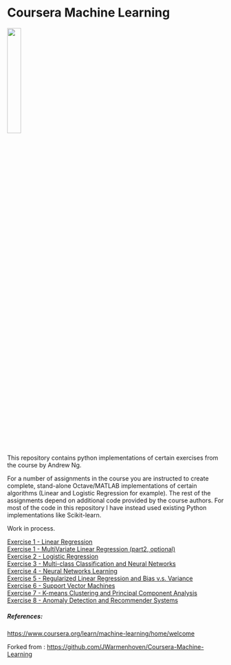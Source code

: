 # Coursera Machine Learning 
<IMG src='https://coursera.s3.amazonaws.com/topics/ml/large-icon.png?auto=format&dpr=1&h=256&w=256&fit=fill&bg=FFF' width=25% height=25%><P>
This repository contains python implementations of certain exercises from the course by Andrew Ng.<P>

For a number of assignments in the course you are instructed to create complete, stand-alone Octave/MATLAB implementations of certain algorithms (Linear and Logistic Regression for example). The rest of the assignments depend on additional code provided by the course authors. For most of the code in this repository I have instead used existing Python implementations like Scikit-learn.<P>
Work in process.<P>
<A href='blob/master/notebooks/Programming%20Exercise%201%20-%20Linear%20Regression.ipynb'>Exercise 1 - Linear Regression</A><BR>
<A href='blob/master/notebooks/Programming%20Exercise%201%20-%20Optional%20Multivariate%20Linear%20Regression.ipynb'>Exercise 1 - MultiVariate  Linear Regression (part2, optional)</A><BR>
<A href='blob/master/notebooks/Programming%20Exercise%202%20-%20Logistic%20Regression.ipynb'>Exercise 2 - Logistic Regression</A><BR>
<A href='blob/master/notebooks/Programming%20Exercise%203%20-%20Multi-class%20Classification%20and%20Neural%20Networks.ipynb'>Exercise 3 - Multi-class Classification and Neural Networks</A><BR>
<A href='blob/master/notebooks/Programming%20Exercise%204%20-%20Neural%20Networks%20Learning.ipynb'>Exercise 4 - Neural Networks Learning</A><BR>
<A href='blob/master/notebooks/Programming%20Exercise%205%20-%20Regularized%20Linear%20Regression%20and%20Bias%20v.s.%20Variance.ipynb'>Exercise 5 - Regularized Linear Regression and Bias v.s. Variance</A><BR>
<A href='blob/master/notebooks/Programming%20Exercise%206%20-%20Support%20Vector%20Machines.ipynb'>Exercise 6 - Support Vector Machines</A><BR>
<A href='blob/master/notebooks/Programming%20Exercise%207%20-%20K-means%20Clustering%20and%20Principal%20Component%20Analysis.ipynb'>Exercise 7 - K-means Clustering and Principal Component Analysis</A><BR>
<A href='blob/master/notebooks/Programming%20Exercise%208%20-%20Anomaly%20Detection%20and%20Recommender%20Systems.ipynb'>Exercise 8 - Anomaly Detection and Recommender Systems</A><BR>

##### References:

https://www.coursera.org/learn/machine-learning/home/welcome

Forked from : https://github.com/JWarmenhoven/Coursera-Machine-Learning
